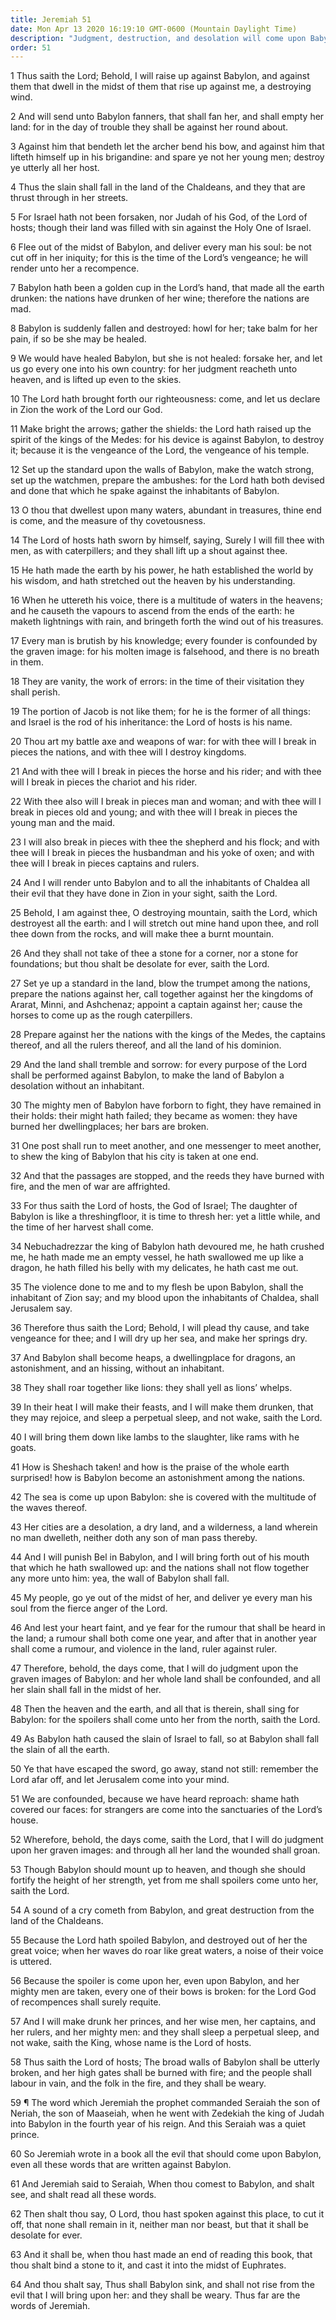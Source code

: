 ```yaml
---
title: Jeremiah 51
date: Mon Apr 13 2020 16:19:10 GMT-0600 (Mountain Daylight Time)
description: "Judgment, destruction, and desolation will come upon Babylon for her sins—Israel is commanded, Flee from Babylon—Israel is the Lord’s rod to destroy all kingdoms."
order: 51
---
```


1 Thus saith the Lord; Behold, I will raise up against Babylon, and against them that dwell in the midst of them that rise up against me, a destroying wind.

2 And will send unto Babylon fanners, that shall fan her, and shall empty her land: for in the day of trouble they shall be against her round about.

3 Against him that bendeth let the archer bend his bow, and against him that lifteth himself up in his brigandine: and spare ye not her young men; destroy ye utterly all her host.

4 Thus the slain shall fall in the land of the Chaldeans, and they that are thrust through in her streets.

5 For Israel hath not been forsaken, nor Judah of his God, of the Lord of hosts; though their land was filled with sin against the Holy One of Israel.

6 Flee out of the midst of Babylon, and deliver every man his soul: be not cut off in her iniquity; for this is the time of the Lord’s vengeance; he will render unto her a recompence.

7 Babylon hath been a golden cup in the Lord’s hand, that made all the earth drunken: the nations have drunken of her wine; therefore the nations are mad.

8 Babylon is suddenly fallen and destroyed: howl for her; take balm for her pain, if so be she may be healed.

9 We would have healed Babylon, but she is not healed: forsake her, and let us go every one into his own country: for her judgment reacheth unto heaven, and is lifted up even to the skies.

10 The Lord hath brought forth our righteousness: come, and let us declare in Zion the work of the Lord our God.

11 Make bright the arrows; gather the shields: the Lord hath raised up the spirit of the kings of the Medes: for his device is against Babylon, to destroy it; because it is the vengeance of the Lord, the vengeance of his temple.

12 Set up the standard upon the walls of Babylon, make the watch strong, set up the watchmen, prepare the ambushes: for the Lord hath both devised and done that which he spake against the inhabitants of Babylon.

13 O thou that dwellest upon many waters, abundant in treasures, thine end is come, and the measure of thy covetousness.

14 The Lord of hosts hath sworn by himself, saying, Surely I will fill thee with men, as with caterpillers; and they shall lift up a shout against thee.

15 He hath made the earth by his power, he hath established the world by his wisdom, and hath stretched out the heaven by his understanding.

16 When he uttereth his voice, there is a multitude of waters in the heavens; and he causeth the vapours to ascend from the ends of the earth: he maketh lightnings with rain, and bringeth forth the wind out of his treasures.

17 Every man is brutish by his knowledge; every founder is confounded by the graven image: for his molten image is falsehood, and there is no breath in them.

18 They are vanity, the work of errors: in the time of their visitation they shall perish.

19 The portion of Jacob is not like them; for he is the former of all things: and Israel is the rod of his inheritance: the Lord of hosts is his name.

20 Thou art my battle axe and weapons of war: for with thee will I break in pieces the nations, and with thee will I destroy kingdoms.

21 And with thee will I break in pieces the horse and his rider; and with thee will I break in pieces the chariot and his rider.

22 With thee also will I break in pieces man and woman; and with thee will I break in pieces old and young; and with thee will I break in pieces the young man and the maid.

23 I will also break in pieces with thee the shepherd and his flock; and with thee will I break in pieces the husbandman and his yoke of oxen; and with thee will I break in pieces captains and rulers.

24 And I will render unto Babylon and to all the inhabitants of Chaldea all their evil that they have done in Zion in your sight, saith the Lord.

25 Behold, I am against thee, O destroying mountain, saith the Lord, which destroyest all the earth: and I will stretch out mine hand upon thee, and roll thee down from the rocks, and will make thee a burnt mountain.

26 And they shall not take of thee a stone for a corner, nor a stone for foundations; but thou shalt be desolate for ever, saith the Lord.

27 Set ye up a standard in the land, blow the trumpet among the nations, prepare the nations against her, call together against her the kingdoms of Ararat, Minni, and Ashchenaz; appoint a captain against her; cause the horses to come up as the rough caterpillers.

28 Prepare against her the nations with the kings of the Medes, the captains thereof, and all the rulers thereof, and all the land of his dominion.

29 And the land shall tremble and sorrow: for every purpose of the Lord shall be performed against Babylon, to make the land of Babylon a desolation without an inhabitant.

30 The mighty men of Babylon have forborn to fight, they have remained in their holds: their might hath failed; they became as women: they have burned her dwellingplaces; her bars are broken.

31 One post shall run to meet another, and one messenger to meet another, to shew the king of Babylon that his city is taken at one end.

32 And that the passages are stopped, and the reeds they have burned with fire, and the men of war are affrighted.

33 For thus saith the Lord of hosts, the God of Israel; The daughter of Babylon is like a threshingfloor, it is time to thresh her: yet a little while, and the time of her harvest shall come.

34 Nebuchadrezzar the king of Babylon hath devoured me, he hath crushed me, he hath made me an empty vessel, he hath swallowed me up like a dragon, he hath filled his belly with my delicates, he hath cast me out.

35 The violence done to me and to my flesh be upon Babylon, shall the inhabitant of Zion say; and my blood upon the inhabitants of Chaldea, shall Jerusalem say.

36 Therefore thus saith the Lord; Behold, I will plead thy cause, and take vengeance for thee; and I will dry up her sea, and make her springs dry.

37 And Babylon shall become heaps, a dwellingplace for dragons, an astonishment, and an hissing, without an inhabitant.

38 They shall roar together like lions: they shall yell as lions’ whelps.

39 In their heat I will make their feasts, and I will make them drunken, that they may rejoice, and sleep a perpetual sleep, and not wake, saith the Lord.

40 I will bring them down like lambs to the slaughter, like rams with he goats.

41 How is Sheshach taken! and how is the praise of the whole earth surprised! how is Babylon become an astonishment among the nations.

42 The sea is come up upon Babylon: she is covered with the multitude of the waves thereof.

43 Her cities are a desolation, a dry land, and a wilderness, a land wherein no man dwelleth, neither doth any son of man pass thereby.

44 And I will punish Bel in Babylon, and I will bring forth out of his mouth that which he hath swallowed up: and the nations shall not flow together any more unto him: yea, the wall of Babylon shall fall.

45 My people, go ye out of the midst of her, and deliver ye every man his soul from the fierce anger of the Lord.

46 And lest your heart faint, and ye fear for the rumour that shall be heard in the land; a rumour shall both come one year, and after that in another year shall come a rumour, and violence in the land, ruler against ruler.

47 Therefore, behold, the days come, that I will do judgment upon the graven images of Babylon: and her whole land shall be confounded, and all her slain shall fall in the midst of her.

48 Then the heaven and the earth, and all that is therein, shall sing for Babylon: for the spoilers shall come unto her from the north, saith the Lord.

49 As Babylon hath caused the slain of Israel to fall, so at Babylon shall fall the slain of all the earth.

50 Ye that have escaped the sword, go away, stand not still: remember the Lord afar off, and let Jerusalem come into your mind.

51 We are confounded, because we have heard reproach: shame hath covered our faces: for strangers are come into the sanctuaries of the Lord’s house.

52 Wherefore, behold, the days come, saith the Lord, that I will do judgment upon her graven images: and through all her land the wounded shall groan.

53 Though Babylon should mount up to heaven, and though she should fortify the height of her strength, yet from me shall spoilers come unto her, saith the Lord.

54 A sound of a cry cometh from Babylon, and great destruction from the land of the Chaldeans.

55 Because the Lord hath spoiled Babylon, and destroyed out of her the great voice; when her waves do roar like great waters, a noise of their voice is uttered.

56 Because the spoiler is come upon her, even upon Babylon, and her mighty men are taken, every one of their bows is broken: for the Lord God of recompences shall surely requite.

57 And I will make drunk her princes, and her wise men, her captains, and her rulers, and her mighty men: and they shall sleep a perpetual sleep, and not wake, saith the King, whose name is the Lord of hosts.

58 Thus saith the Lord of hosts; The broad walls of Babylon shall be utterly broken, and her high gates shall be burned with fire; and the people shall labour in vain, and the folk in the fire, and they shall be weary.

59 ¶ The word which Jeremiah the prophet commanded Seraiah the son of Neriah, the son of Maaseiah, when he went with Zedekiah the king of Judah into Babylon in the fourth year of his reign. And this Seraiah was a quiet prince.

60 So Jeremiah wrote in a book all the evil that should come upon Babylon, even all these words that are written against Babylon.

61 And Jeremiah said to Seraiah, When thou comest to Babylon, and shalt see, and shalt read all these words.

62 Then shalt thou say, O Lord, thou hast spoken against this place, to cut it off, that none shall remain in it, neither man nor beast, but that it shall be desolate for ever.

63 And it shall be, when thou hast made an end of reading this book, that thou shalt bind a stone to it, and cast it into the midst of Euphrates.

64 And thou shalt say, Thus shall Babylon sink, and shall not rise from the evil that I will bring upon her: and they shall be weary. Thus far are the words of Jeremiah.
